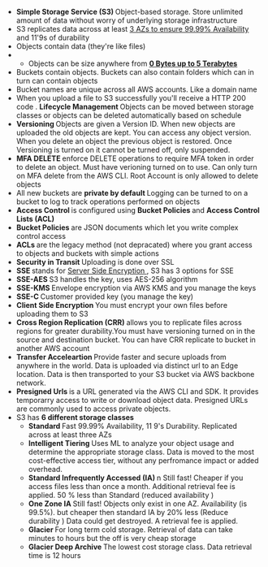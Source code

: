 - <b>Simple Storage Service (S3) </b> Object-based storage. Store unlimited amount of data without worry of underlying storage infrastructure
- S3 replicates data across at least <u>  3 AZs to ensure 99.99% Availability </u> and 11'9s of durability
- Objects contain data (they're like files)
- - Objects can be size anywhere from <b> <u> 0 Bytes up to 5 Terabytes </u></b>
- Buckets contain objects. Buckets can also contain folders which can in turn can contain objects
- Bucket names are unique across all AWS accounts. Like a domain name
- When you upload a file to S3 successfully you'll receive a HTTP 200 code . <b> Lifecycle Management </b> Objects can be moved between storage classes or objects can be deleted automatically based on schedule
- <b> Versioning </b> Objects are given a Version ID. When new objects are uploaded the old objects are kept. You can access any object version. When you delete an object the previous object is restored. Once Versioning is turned on it cannot be turned off, only suspended.
- <b> MFA DELETE </b> enforce DELETE operations to require MFA token in order to delete an object. Must have verioning turned on to use. Can only turn on MFA delete from the AWS CLI. Root Account is only allowed to delete objects 
- All new buckets are <b> private by default </b>
Logging can be turned to on a bucket to log to track operations performed on objects 
- <b> Access Control </b> is configured using <b> Bucket Policies </b> and <b> Access Control Lists (ACL) </b> 
- <b> Bucket Policies </b> are JSON documents which let you write complex control access 
- <b> ACLs </b> are the legacy method (not depracated) where you grant access to objects and buckets with simple actions 
- <b> Security in Transit </b> Uploading is done over SSL
- <b> SSE </b> stands for <u> Server Side Encryption </u>, S3 has 3 options for SSE
- <b> SSE-AES </b> S3 handles the key, uses AES-256 algorithm 
- <b> SSE-KMS </b> Envelope encryption via AWS KMS and you manage the keys 
- <b>SSE-C </b> Customer provided key (you manage the key)
- <b> Client Side Encryption </b>You must encrypt your own files before uploading them to S3
- <b> Cross Region Replication (CRR) </b> allows you to replicate files across regions for greater durability.You  must have versioning turned on in the source and destination bucket. You can have CRR replicate to bucket in another AWS account
- <b> Transfer Acceleartion </b> Provide faster and secure uploads from anywhere in the world. Data is uploaded via distinct url to an Edge location. Data is then transported to your S3 bucket via AWS backbone network.
- <b> Presigned Urls </b> is a URL generated via the AWS CLI and SDK. It provides temporarry access to write or download object data. Presigned URLs are commonly used to access private objects.
- S3 has <b> 6 different storage classes </b>
    - <b> Standard </b> Fast 99.99% Availability, 11 9's Durability. Replicated across at least three AZs
    - <b> Intelligent Tiering </b> Uses ML to analyze your object usage and determine the appropriate storage class. Data is moved to the most cost-effective access tier, without any perfromance impact or added overhead.
    - <b> Standard Infrequently Accessed (IA) </b>n Still fast! Cheaper if you access files less than once a month. Additional retrieval fee is applied. 50 % less than Standard (reduced availability ) 
    - <b> One Zone IA </b> Still fast! Objects only exist in one AZ. Availability (is 99.5%). but cheaper then standard IA by 20% less (Reduce durability ) Data could get destroyed. A retrieval fee is applied.
    - <b> Glacier </b> For long term cold storage. Retrieval of data can take minutes to hours but the off is very cheap storage
    - <b> Glacier Deep Archive </b> The lowest cost storage class. Data retrieval time is 12 hours

    